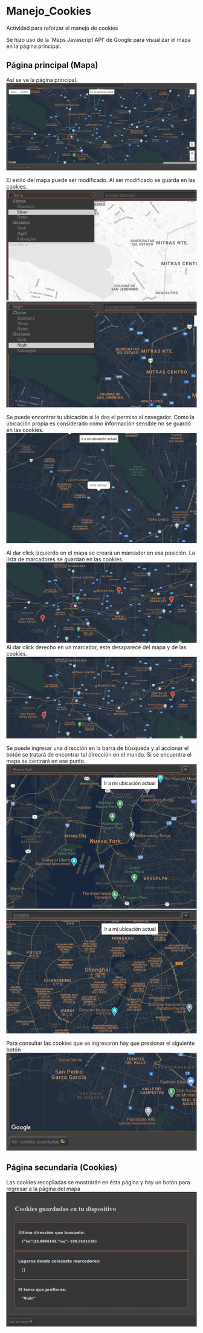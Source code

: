 # Manejo_Cookies
Actividad para reforzar el manejo de cookies

Se hizo uso de la 'Maps Javascript API' de Google para visualizar el mapa en la página principal.

## Página principal (Mapa)

Así se ve la página principal.
![Página con el mapa](/screenshots/MapPage.jpeg)

El estilo del mapa puede ser modificado. Al ser modificado se guarda en las cookies.
![lightStyle](/screenshots/StyleSelectionLight.jpeg)
![darkStyle](/screenshots/StyleSelectionDark.jpeg)

Se puede encontrar tu ubicación si le das el permiso al navegador.
Como la ubicación propia es considerado como información sensible no se guardó en las cookies.
![Geolocation](/screenshots/Geolocation.jpeg)

Al dar click izquierdo en el mapa se creará un marcador en esa posición. La lista de marcadores se guardan en las cookies.
![MarkerPlaced](/screenshots/MarkersPlaced.jpeg)
Al dar click derecho en un marcador, este desaparece del mapa y de las cookies.
![MarkerDeleted](/screenshots/MarkerDeleted.jpeg)

Se puede ingresar una dirección en la barra de búsqueda y al accionar el botón se tratará de encontrar tal dirección en el mundo.
Si se encuentra el mapa se centrará en ese punto.
![NewYorkSearch](/screenshots/LocationSearchNewYork.jpeg)
![ShanghaiSearch](/screenshots/LocationSearchShanghai.jpeg)

Para consultar las cookies que se ingresaron hay que presionar el siguiente botón
![ButtonToCookiesPage](/screenshots/buttonToCookiesPage.jpeg)

## Página secundaria (Cookies)

Las cookies recopiladas se mostrarán en ésta página y hay un botón para regresar a la página del mapa
![CookiesPage](/screenshots/CookiesPage.jpeg)
